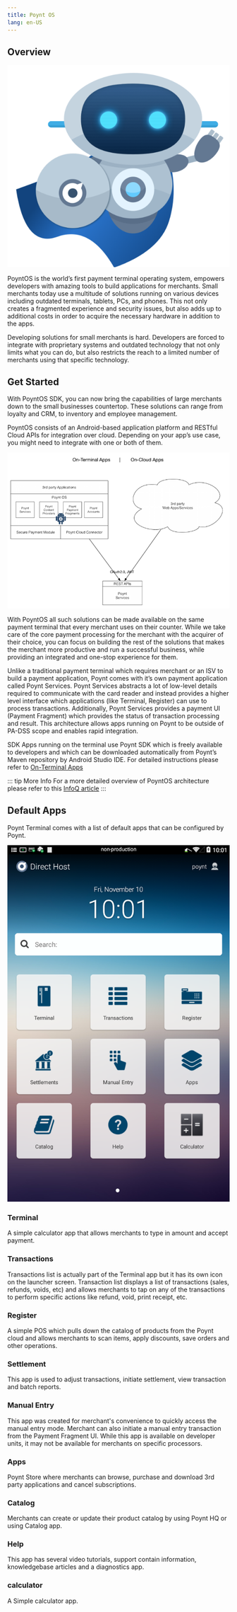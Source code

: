 ```yaml
---
title: Poynt OS
lang: en-US
---
```


## Overview

![Poynt Logo](./assets/poynt-logo.png)

PoyntOS is the world’s first payment terminal operating system, empowers developers with amazing tools to build applications for merchants. Small merchants today use a multitude of solutions running on various devices including outdated terminals, tablets, PCs, and phones. This not only creates a fragmented experience and security issues, but also adds up to additional costs in order to acquire the necessary hardware in addition to the apps.

Developing solutions for small merchants is hard. Developers are forced to integrate with proprietary systems and outdated technology that not only limits what you can do, but also restricts the reach to a limited number of merchants using that specific technology.


## Get Started

With PoyntOS SDK, you can now bring the capabilities of large merchants down to the small businesses countertop. These solutions can range from loyalty and CRM, to inventory and employee management.

PoyntOS consists of an Android-based application platform and RESTful Cloud APIs for integration over cloud. Depending on your app’s use case, you might need to integrate with one or both of them.

![Poynt OS Architecture](./assets/poyntOS-cloud.png)

With PoyntOS all such solutions can be made available on the same payment terminal that every merchant uses on their counter. While we take care of the core payment processing for the merchant with the acquirer of their choice, you can focus on building the rest of the solutions that makes the merchant more productive and run a successful business, while providing an integrated and one-stop experience for them.

Unlike a traditional payment terminal which requires merchant or an ISV to build a payment application, Poynt comes with it’s own payment application called Poynt Services. Poynt Services abstracts a lot of low-level details required to communicate with the card reader and instead provides a higher level interface which applications (like Terminal, Register) can use to process transactions. Additionally, Poynt Services provides a payment UI (Payment Fragment) which provides the status of transaction processing and result. This architecture allows apps running on Poynt to be outside of PA-DSS scope and enables rapid integration.

SDK Apps running on the terminal use Poynt SDK which is freely available to developers and which can be downloaded automatically from Poynt’s Maven repository by Android Studio IDE. For detailed instructions please refer to [On-Terminal Apps](/guides/posapp/)

::: tip More Info
For a more detailed overview of PoyntOS architecture please refer to this [InfoQ article](http://bit.ly/2mC53vg)
:::


 ## Default Apps

Poynt Terminal comes with a list of default apps that can be configured by Poynt.

![Payment Fragment](./assets/defaultapps.png)

### Terminal

A simple calculator app that allows merchants to type in amount and accept payment.

### Transactions

Transactions list is actually part of the Terminal app but it has its own icon on the launcher screen. Transaction list displays a list of transactions (sales, refunds, voids, etc) and allows merchants to tap on any of the transactions to perform specific actions like refund, void, print receipt, etc.

### Register

A simple POS which pulls down the catalog of products from the Poynt cloud and allows merchants to scan items, apply discounts, save orders and other operations.

### Settlement

This app is used to adjust transactions, initiate settlement, view transaction and batch reports.

### Manual Entry

This app was created for merchant's convenience to quickly access the manual entry mode. Merchant can also initiate a manual entry transaction from the Payment Fragment UI. While this app is available on developer units, it may not be available for merchants on specific processors.

### Apps

Poynt Store where merchants can browse, purchase and download 3rd party applications and cancel subscriptions.

### Catalog

Merchants can create or update their product catalog by using Poynt HQ or using Catalog app.

### Help

This app has several video tutorials, support contain information, knowledgebase articles and a diagnostics app.

### calculator

A Simple calculator app.
